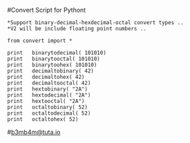 #Convert Script for Pythont

    *Support binary-decimal-hexdecimal-octal convert types .. 
    *V2 will be include floating point numbers ..

    from convert import *

    print	binarytodecimal( 101010)
    print	binarytooctal( 101010)
    print	binarytoohex( 101010)
    print	decimaltobinary( 42)
    print	decimaltohex( 42)
    print	decimaltooctal( 42)
    print	hextobinary( "2A")
    print	hextodecimal( "2A")
    print	hextooctal( "2A")
    print	octaltobinary( 52)
    print	octaltodecimal( 52)
    print	octaltohex( 52)
    
#b3mb4m@tuta.io
